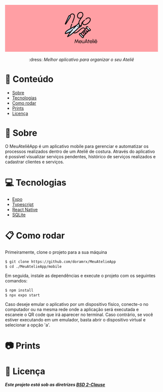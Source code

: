 <p align="center">
 <img src="https://github.com/doramrx/MeuAtelieApp/blob/main/.github/banner.png"/>
</p>


<p align="center"> 
 :dress: <i>Melhor aplicativo para organizar o seu Ateliê</i>
</p>

# :pushpin: Conteúdo

* [Sobre](#Sobre)
* [Tecnologias](#Tecnologias)
* [Como rodar](#Como_rodar)
* [Prints](#Prints)
* [Licença](#Licenca)

<a name="Sobre"></a>
# :womans_clothes: Sobre
O MeuAteliêApp é um aplicativo mobile para gerenciar e automatizar os processos realizados dentro de um Ateliê de costura. Através do aplicativo é possível visualizar serviços pendentes, histórico de serviços realizados e cadastrar clientes e serviços.

<a name="Tecnologias"></a>
# :computer: Tecnologias

* [Expo](https://expo.dev/)
* [Typescript](https://www.typescriptlang.org/)
* [React Native](https://reactnative.dev/)
* [SQLite](https://sqlite.org/index.html)

<a name="Como_rodar"></a>
# :clipboard: Como rodar
Primeiramente, clone o projeto para a sua máquina
```shell
$ git clone https://github.com/doramrx/MeuAtelieApp
$ cd ./MeuAtelieApp/mobile
```
Em seguida, instale as dependências e execute o projeto com os seguintes comandos:
```shell
$ npm install
$ npx expo start
```
Caso deseje emular o aplicativo por um dispositivo físico, conecte-o no computador ou na mesma rede onde a aplicação será executada e escaneie o QR code que irá aparecer no terminal. Caso contrário, se você estiver executando em um emulador, basta abrir o dispositivo virtual e selecionar a opção 'a'.

<a name="Prints"></a>
# :camera: Prints

<a name="Licenca"></a>
# :page_facing_up: Licença
**_Este projeto está sob as diretrizes [BSD 2-Clause](https://github.com/doramrx/MeuAtelieApp/blob/main/LICENSE)_**

